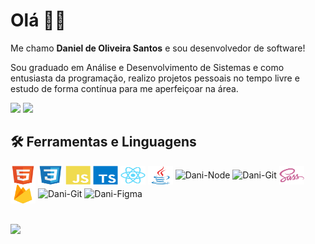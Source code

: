 # Olá 👋🏽
Me chamo **Daniel de Oliveira Santos** e sou desenvolvedor de software!

Sou graduado em Análise e Desenvolvimento de Sistemas  e   como entusiasta da programação, realizo projetos pessoais no tempo livre e estudo de forma contínua para me aperfeiçoar na área.
<div style="display: inline_block">
<a href="https://www.linkedin.com/in/danielolvr/" target="_blank"><img src="https://img.shields.io/badge/-LinkedIn-%230077B5?style=for-the-badge&logo=linkedin&logoColor=white" target="_blank"></a>
<a href="https://www.danieldeoliveira.dev" target="_blank"><img src="https://img.shields.io/badge/PORTFOLIO-e3e3e3?style=for-the-badge"></a>

</div>


## 🛠 Ferramentas e Linguagens
<div style="display: inline_block">
  <img align="center" alt="Dani-HTML" height="30" width="40" src="https://raw.githubusercontent.com/devicons/devicon/master/icons/html5/html5-original.svg">
  <img align="center" alt="Dani-CSS" height="30" width="40" src="https://raw.githubusercontent.com/devicons/devicon/master/icons/css3/css3-original.svg">
  <img align="center" alt="Dani-JS" height="30" width="40" src="https://raw.githubusercontent.com/devicons/devicon/master/icons/javascript/javascript-plain.svg">
  <img align="center" alt="Dani-Typescript" height="30" width="40" src="https://raw.githubusercontent.com/devicons/devicon/master/icons/typescript/typescript-original.svg">
  <img align="center" alt="Dani-React" height="30" width="40" src="https://raw.githubusercontent.com/devicons/devicon/master/icons/react/react-original.svg">
  <img align="center" alt="Dani-Java" height="30" width="40" src="https://raw.githubusercontent.com/devicons/devicon/master/icons/java/java-original.svg">
  <img align="center" alt="Dani-Node" height="30" width="40" src="https://www.vectorlogo.zone/logos/nodejs/nodejs-icon.svg">
  <img align="center" alt="Dani-Git" height="30" width="40" src="https://cdn.jsdelivr.net/gh/devicons/devicon/icons/typescript/typescript-original.svg">
  <img align="center" alt="Dani-Sass" height="30" width="40" src="https://raw.githubusercontent.com/devicons/devicon/master/icons/sass/sass-original.svg">
  <img align="center" alt="Dani-Firebase" height="30" width="40" src="https://raw.githubusercontent.com/devicons/devicon/master/icons/firebase/firebase-original.svg">
  <img align="center" alt="Dani-Git" height="30" width="40" src="https://cdn.jsdelivr.net/gh/devicons/devicon/icons/git/git-original.svg"> 
  <img align="center" alt="Dani-Figma" height="30" width="40" src="https://www.vectorlogo.zone/logos/figma/figma-icon.svg">
</div>

##   <img height="200" src="https://github-readme-stats.vercel.app/api/top-langs/?username=danideoliveira&layout=compact&langs_count=10&title_color=c9d1d9&bg_color=0d1117&text_color=c9d1d9&border_color=0d1117">
